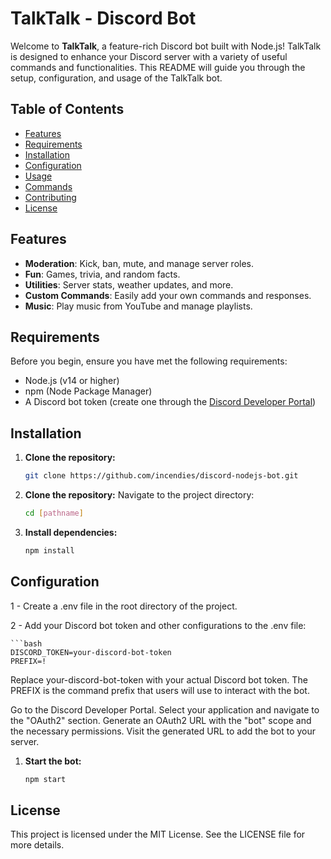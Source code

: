 # TalkTalk - Discord Bot

Welcome to **TalkTalk**, a feature-rich Discord bot built with Node.js! TalkTalk is designed to enhance your Discord server with a variety of useful commands and functionalities. This README will guide you through the setup, configuration, and usage of the TalkTalk bot.

## Table of Contents

- [Features](#features)
- [Requirements](#requirements)
- [Installation](#installation)
- [Configuration](#configuration)
- [Usage](#usage)
- [Commands](#commands)
- [Contributing](#contributing)
- [License](#license)

## Features

- **Moderation**: Kick, ban, mute, and manage server roles.
- **Fun**: Games, trivia, and random facts.
- **Utilities**: Server stats, weather updates, and more.
- **Custom Commands**: Easily add your own commands and responses.
- **Music**: Play music from YouTube and manage playlists.

## Requirements

Before you begin, ensure you have met the following requirements:

- Node.js (v14 or higher)
- npm (Node Package Manager)
- A Discord bot token (create one through the [Discord Developer Portal](https://discord.com/developers/applications))

## Installation

1. **Clone the repository:**

   ```bash
   git clone https://github.com/incendies/discord-nodejs-bot.git

2. **Clone the repository:**
    Navigate to the project directory:
    ```bash
    cd [pathname]

2. **Install dependencies:**
    ```bash
    npm install 

## Configuration

1 - Create a .env file in the root directory of the project.

2 - Add your Discord bot token and other configurations to the .env file:

    ```bash
    DISCORD_TOKEN=your-discord-bot-token
    PREFIX=!

Replace your-discord-bot-token with your actual Discord bot token.
The PREFIX is the command prefix that users will use to interact with the bot.

Go to the Discord Developer Portal.
Select your application and navigate to the "OAuth2" section.
Generate an OAuth2 URL with the "bot" scope and the necessary permissions.
Visit the generated URL to add the bot to your server.

1. **Start the bot:**

   ```bash
   npm start

## License

This project is licensed under the MIT License. See the LICENSE file for more details.